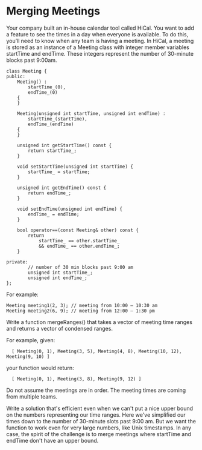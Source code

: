 # Merging Meetings
Your company built an in-house calendar tool called HiCal. You want to add a feature to see the times in a day when everyone is available.
To do this, you’ll need to know when any team is having a meeting. In HiCal, a meeting is stored as an instance of a Meeting class with integer member variables startTime and endTime. These integers represent the number of 30-minute blocks past 9:00am.

```
class Meeting {
public:
    Meeting() :
        startTime_(0),
        endTime_(0)
    {
    }

    Meeting(unsigned int startTime, unsigned int endTime) :
        startTime_(startTime),
        endTime_(endTime)
    {
    }

    unsigned int getStartTime() const {
        return startTime_;
    }

    void setStartTime(unsigned int startTime) {
        startTime_ = startTime;
    }

    unsigned int getEndTime() const {
        return endTime_;
    }

    void setEndTime(unsigned int endTime) {
        endTime_ = endTime;
    }

    bool operator==(const Meeting& other) const {
        return 
            startTime_ == other.startTime_
            && endTime_ == other.endTime_;
    }

private:
        // number of 30 min blocks past 9:00 am
        unsigned int startTime_;
        unsigned int endTime_;    
};
```

For example:
```
Meeting meeting1(2, 3); // meeting from 10:00 – 10:30 am
Meeting meeting2(6, 9); // meeting from 12:00 – 1:30 pm
```

Write a function mergeRanges() that takes a vector of meeting time ranges and returns a vector of condensed ranges.

For example, given:
```
  [ Meeting(0, 1), Meeting(3, 5), Meeting(4, 8), Meeting(10, 12), Meeting(9, 10) ]
```
your function would return:
```
  [ Meeting(0, 1), Meeting(3, 8), Meeting(9, 12) ]
```
Do not assume the meetings are in order. The meeting times are coming from multiple teams.

Write a solution that's efficient even when we can't put a nice upper bound on the numbers representing our time ranges. Here we've simplified our times down to the number of 30-minute slots past 9:00 am. But we want the function to work even for very large numbers, like Unix timestamps. In any case, the spirit of the challenge is to merge meetings where startTime and endTime don't have an upper bound.
